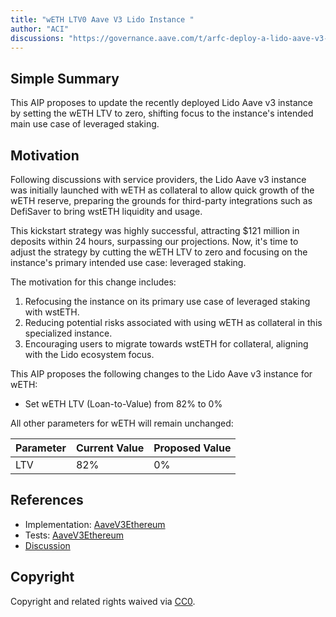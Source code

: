 ```yaml
---
title: "wETH LTV0 Aave V3 Lido Instance "
author: "ACI"
discussions: "https://governance.aave.com/t/arfc-deploy-a-lido-aave-v3-instance/18047/18"
---
```


## Simple Summary

This AIP proposes to update the recently deployed Lido Aave v3 instance by setting the wETH LTV to zero, shifting focus to the instance's intended main use case of leveraged staking.

## Motivation

Following discussions with service providers, the Lido Aave v3 instance was initially launched with wETH as collateral to allow quick growth of the wETH reserve, preparing the grounds for third-party integrations such as DefiSaver to bring wstETH liquidity and usage.

This kickstart strategy was highly successful, attracting $121 million in deposits within 24 hours, surpassing our projections. Now, it's time to adjust the strategy by cutting the wETH LTV to zero and focusing on the instance's primary intended use case: leveraged staking.

The motivation for this change includes:

1. Refocusing the instance on its primary use case of leveraged staking with wstETH.
2. Reducing potential risks associated with using wETH as collateral in this specialized instance.
3. Encouraging users to migrate towards wstETH for collateral, aligning with the Lido ecosystem focus.

This AIP proposes the following changes to the Lido Aave v3 instance for wETH:

- Set wETH LTV (Loan-to-Value) from 82% to 0%

All other parameters for wETH will remain unchanged:

| Parameter | Current Value | Proposed Value |
| --------- | ------------- | -------------- |
| LTV       | 82%           | 0%             |

## References

- Implementation: [AaveV3Ethereum](https://github.com/bgd-labs/aave-proposals-v3/blob/56b9cd738e58467d4299ce17a7c29360bddd8468/src/AaveV3EthereumLido_WETHLTV0AaveV3LidoInstance_20240729/AaveV3EthereumLido_WETHLTV0AaveV3LidoInstance_20240729.sol)
- Tests: [AaveV3Ethereum](https://github.com/bgd-labs/aave-proposals-v3/blob/56b9cd738e58467d4299ce17a7c29360bddd8468/src/AaveV3EthereumLido_WETHLTV0AaveV3LidoInstance_20240729/AaveV3EthereumLido_WETHLTV0AaveV3LidoInstance_20240729.t.sol)
- [Discussion](https://governance.aave.com/t/arfc-deploy-a-lido-aave-v3-instance/18047/18)

## Copyright

Copyright and related rights waived via [CC0](https://creativecommons.org/publicdomain/zero/1.0/).
